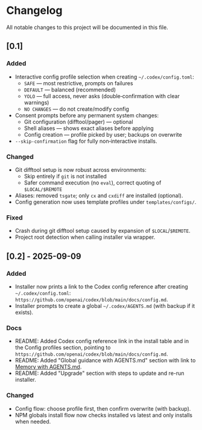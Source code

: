 # Changelog

All notable changes to this project will be documented in this file.

## [0.1]

### Added
- Interactive config profile selection when creating `~/.codex/config.toml`:
  - `SAFE` — most restrictive, prompts on failures
  - `DEFAULT` — balanced (recommended)
  - `YOLO` — full access, never asks (double‑confirmation with clear warnings)
  - `NO CHANGES` — do not create/modify config
- Consent prompts before any permanent system changes:
  - Git configuration (difftool/pager) — optional
  - Shell aliases — shows exact aliases before applying
  - Config creation — profile picked by user; backups on overwrite
- `--skip-confirmation` flag for fully non‑interactive installs.

### Changed
- Git difftool setup is now robust across environments:
  - Skip entirely if `git` is not installed
  - Safer command execution (no `eval`), correct quoting of `$LOCAL/$REMOTE`
- Aliases: removed `tsgate`; only `cx` and `cxdiff` are installed (optional).
- Config generation now uses template profiles under `templates/configs/`.

### Fixed
- Crash during git difftool setup caused by expansion of `$LOCAL`/`$REMOTE`.
- Project root detection when calling installer via wrapper.


## [0.2] - 2025-09-09

### Added
- Installer now prints a link to the Codex config reference after creating `~/.codex/config.toml`: `https://github.com/openai/codex/blob/main/docs/config.md`.
- Installer prompts to create a global `~/.codex/AGENTS.md` (with backup if it exists).

### Docs
- README: Added Codex config reference link in the install table and in the Config profiles section, pointing to `https://github.com/openai/codex/blob/main/docs/config.md`.
 - README: Added "Global guidance with AGENTS.md" section with link to [Memory with AGENTS.md](https://github.com/openai/codex/blob/main/docs/getting-started.md#memory-with-agentsmd).
 - README: Added "Upgrade" section with steps to update and re-run installer.

### Changed
- Config flow: choose profile first, then confirm overwrite (with backup).
- NPM globals install flow now checks installed vs latest and only installs when needed.


